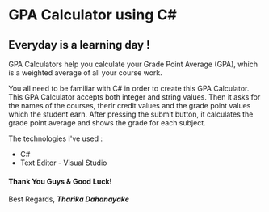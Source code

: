 # GPA Calculator using C#

## Everyday is a learning day !

GPA Calculators help you calculate your Grade Point Average (GPA), which is a weighted average of all your course work.

You all need to be familiar with C# in order to create this GPA Calculator. This GPA Calculator accepts both integer and string values. Then it asks for the names of the courses, therir credit values and 
the grade point values which the student earn. After pressing the submit button, it calculates the grade point average and shows the grade for each subject.


The technologies I've used :

- C#
- Text Editor - Visual Studio

#### Thank You Guys & Good Luck!
Best Regards, 
**_Tharika Dahanayake_**
